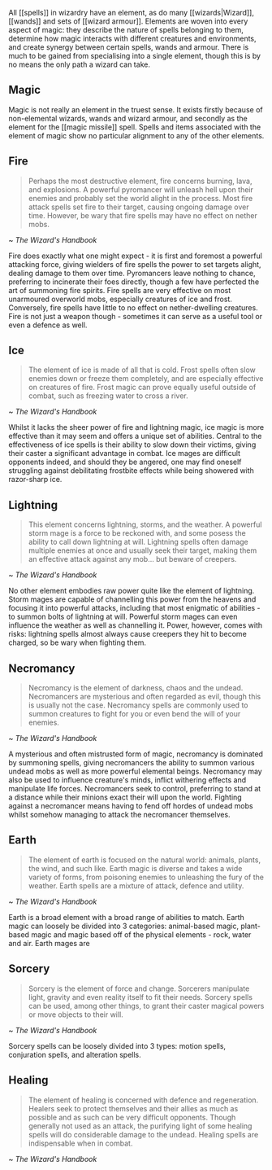 All [[spells]] in wizardry have an element, as do many [[wizards|Wizard]], [[wands]] and sets of [[wizard armour]]. Elements are woven into every aspect of magic: they describe the nature of spells belonging to them, determine how magic interacts with different creatures and environments, and create synergy between certain spells, wands and armour. There is much to be gained from specialising into a single element, though this is by no means the only path a wizard can take.

## Magic
Magic is not really an element in the truest sense. It exists firstly because of non-elemental wizards, wands and wizard armour, and secondly as the element for the [[magic missile]] spell. Spells and items associated with the element of magic show no particular alignment to any of the other elements.

## Fire
>Perhaps the most destructive element, fire concerns burning, lava, and explosions. A powerful pyromancer will unleash hell upon their enemies and probably set the world alight in the process. Most fire attack spells set fire to their target, causing ongoing damage over time. However, be wary that fire spells may have no effect on nether mobs.

~ _The Wizard's Handbook_

Fire does exactly what one might expect - it is first and foremost a powerful attacking force, giving wielders of fire spells the power to set targets alight, dealing damage to them over time. Pyromancers leave nothing to chance, preferring to incinerate their foes directly, though a few have perfected the art of summoning fire spirits. Fire spells are very effective on most unarmoured overworld mobs, especially creatures of ice and frost. Conversely, fire spells have little to no effect on nether-dwelling creatures. Fire is not just a weapon though - sometimes it can serve as a useful tool or even a defence as well.

## Ice
>The element of ice is made of all that is cold. Frost spells often slow enemies down or freeze them completely, and are especially effective on creatures of fire. Frost magic can prove equally useful outside of combat, such as freezing water to cross a river.

~ _The Wizard's Handbook_

Whilst it lacks the sheer power of fire and lightning magic, ice magic is more effective than it may seem and offers a unique set of abilities. Central to the effectiveness of ice spells is their ability to slow down their victims, giving their caster a significant advantage in combat. Ice mages are difficult opponents indeed, and should they be angered, one may find oneself struggling against debilitating frostbite effects while being showered with razor-sharp ice.

## Lightning
>This element concerns lightning, storms, and the weather. A powerful storm mage is a force to be reckoned with, and some posess the ability to call down lightning at will. Lightning spells often damage multiple enemies at once and usually seek their target, making them an effective attack against any mob... but beware of creepers.

~ _The Wizard's Handbook_

No other element embodies raw power quite like the element of lightning. Storm mages are capable of channelling this power from the heavens and focusing it into powerful attacks, including that most enigmatic of abilities - to summon bolts of lightning at will. Powerful storm mages can even influence the weather as well as channelling it. Power, however, comes with risks: lightning spells almost always cause creepers they hit to become charged, so be wary when fighting them.

## Necromancy
>Necromancy is the element of darkness, chaos and the undead. Necromancers are mysterious and often regarded as evil, though this is usually not the case. Necromancy spells are commonly used to summon creatures to fight for you or even bend the will of your enemies.

~ _The Wizard's Handbook_

A mysterious and often mistrusted form of magic, necromancy is dominated by summoning spells, giving necromancers the ability to summon various undead mobs as well as more powerful elemental beings. Necromancy may also be used to influence creature's minds, inflict withering effects and manipulate life forces. Necromancers seek to control, preferring to stand at a distance while their minions exact their will upon the world. Fighting against a necromancer means having to fend off hordes of undead mobs whilst somehow managing to attack the necromancer themselves.

## Earth
>The element of earth is focused on the natural world: animals, plants, the wind, and such like. Earth magic is diverse and takes a wide variety of forms, from poisoning enemies to unleashing the fury of the weather. Earth spells are a mixture of attack, defence and utility.

~ _The Wizard's Handbook_

Earth is a broad element with a broad range of abilities to match. Earth magic can loosely be divided into 3 categories: animal-based magic, plant-based magic and magic based off of the physical elements - rock, water and air. Earth mages are 

## Sorcery
>Sorcery is the element of force and change. Sorcerers manipulate light, gravity and even reality itself to fit their needs. Sorcery spells can be used, among other things, to grant their caster magical powers or move objects to their will.

~ _The Wizard's Handbook_

Sorcery spells can be loosely divided into 3 types: motion spells, conjuration spells, and alteration spells.

## Healing
>The element of healing is concerned with defence and regeneration. Healers seek to protect themselves and their allies as much as possible and as such can be very difficult opponents. Though generally not used as an attack, the purifying light of some healing spells will do considerable damage to the undead. Healing spells are indispensable when in combat.

~ _The Wizard's Handbook_
